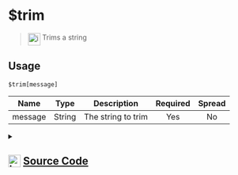 # $trim
> <img align="top" src="https://upload.wikimedia.org/wikipedia/commons/thumb/e/e4/Infobox_info_icon.svg/160px-Infobox_info_icon.svg.png?20150409153300" alt="image" width="25" height="auto"> Trims a string
## Usage
```
$trim[message]
```
| Name | Type | Description | Required | Spread
| :---: | :---: | :---: | :---: | :---: |
message | String | The string to trim | Yes | No
<details>
<summary>
    
## <img align="top" src="https://cdn4.iconfinder.com/data/icons/iconsimple-logotypes/512/github-512.png" alt="image" width="25" height="auto">  [Source Code](https://github.com/tryforge/ForgeScript-V2/blob/main/src/native/trim.ts)
    
</summary>
    
```ts
import { ArgType, NativeFunction, Return } from "../structures"

export default new NativeFunction({
    name: "$trim",
    version: "1.0.6",
    description: "Trims a string",
    brackets: true,
    unwrap: true,
    args: [
        {
            name: "message",
            description: "The string to trim",
            rest: false,
            required: true,
            type: ArgType.String,
        },
    ],
    execute(ctx, [m]) {
        return Return.success(m.trim())
    },
})

```
    
</details>